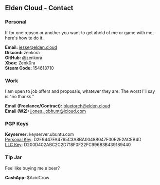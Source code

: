 ## Elden Cloud - Contact
### Personal
If for one reason or another you want to get ahold of me or game with me,
here's how to do it.

**Email:** [jesse@elden.cloud](mailto:jesse@elden.cloud) </br>
**Discord:** zenkora </br>
**GitHub:** @zenkora </br>
**Xbox:** Zenk0ra </br>
**Steam Code:** 154613710

### Work
I am open to job offers and proposals, whatever they are. The worst I'll say is
"no thanks."

**Email (Freelance/Contract):** [bluetorch@elden.cloud](mailto:bluetorch@elden.cloud) </br>
**Email (W2):** [jjones_jobhunt@icloud.com](mailto:jjones_jobhunt@icloud.com)

### PGP Keys
**Keyserver:** keyserver.ubuntu.com </br>
[Personal Key](/etc/jesse@elden.cloud.pub): D2F9447FA4765C3A8BA00488047F00E2E2ACEB4D </br>
[LLC Key](/etc/bluetorch@elden.cloud.pub): D200D402ABC2C2D718F0F22FC99683B439189440

### Tip Jar
Feel like buying me a beer?

**CashApp:** $AcidCrow
